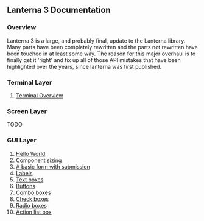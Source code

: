 Lanterna 3 Documentation
---

### Overview
Lanterna 3 is a large, and probably final, update to the Lanterna library.
Many parts have been completely rewritten and the parts not rewritten have been touched in at least some way.
The reason for this major overhaul is to finally get it 'right' and fix up all of those API mistakes that have been highlighted
over the years, since lanterna was first published.

### Terminal Layer
1. [Terminal Overview](examples/terminal/overview.md)

### Screen Layer
TODO

### GUI Layer
1. [Hello World](examples/gui/hello_world.md)
2. [Component sizing](examples/gui/component_sizing.md)
3. [A basic form with submission](examples/gui/basic_form_submission.md)
4. [Labels](examples/gui/labels.md)
5. [Text boxes](examples/gui/text_boxes.md)
6. [Buttons](examples/gui/buttons.md)
7. [Combo boxes](examples/gui/combo_boxes.md)
8. [Check boxes](examples/gui/check_boxes.md)
9. [Radio boxes](examples/gui/radio_boxes.md)
10. [Action list box](examples/gui/action_list_box.md)